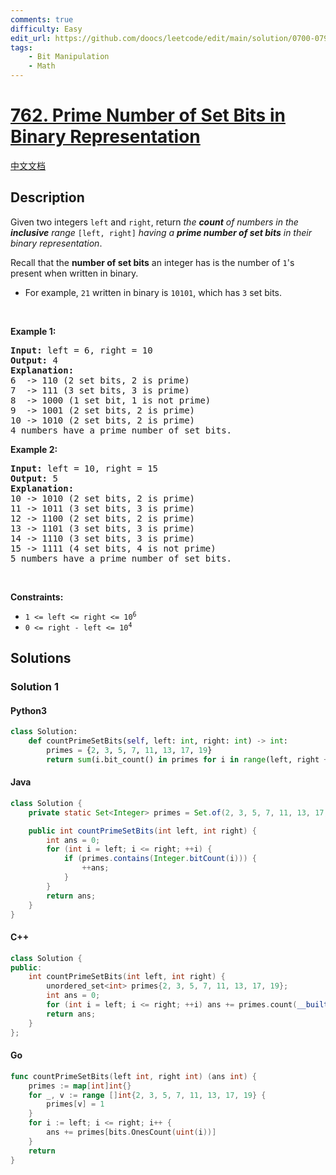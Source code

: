 ```yaml
---
comments: true
difficulty: Easy
edit_url: https://github.com/doocs/leetcode/edit/main/solution/0700-0799/0762.Prime%20Number%20of%20Set%20Bits%20in%20Binary%20Representation/README_EN.md
tags:
    - Bit Manipulation
    - Math
---
```


<!-- problem:start -->

# [762. Prime Number of Set Bits in Binary Representation](https://leetcode.com/problems/prime-number-of-set-bits-in-binary-representation)

[中文文档](/solution/0700-0799/0762.Prime%20Number%20of%20Set%20Bits%20in%20Binary%20Representation/README.md)

## Description

<!-- description:start -->

<p>Given two integers <code>left</code> and <code>right</code>, return <em>the <strong>count</strong> of numbers in the <strong>inclusive</strong> range </em><code>[left, right]</code><em> having a <strong>prime number of set bits</strong> in their binary representation</em>.</p>

<p>Recall that the <strong>number of set bits</strong> an integer has is the number of <code>1</code>&#39;s present when written in binary.</p>

<ul>
	<li>For example, <code>21</code> written in binary is <code>10101</code>, which has <code>3</code> set bits.</li>
</ul>

<p>&nbsp;</p>
<p><strong class="example">Example 1:</strong></p>

<pre>
<strong>Input:</strong> left = 6, right = 10
<strong>Output:</strong> 4
<strong>Explanation:</strong>
6  -&gt; 110 (2 set bits, 2 is prime)
7  -&gt; 111 (3 set bits, 3 is prime)
8  -&gt; 1000 (1 set bit, 1 is not prime)
9  -&gt; 1001 (2 set bits, 2 is prime)
10 -&gt; 1010 (2 set bits, 2 is prime)
4 numbers have a prime number of set bits.
</pre>

<p><strong class="example">Example 2:</strong></p>

<pre>
<strong>Input:</strong> left = 10, right = 15
<strong>Output:</strong> 5
<strong>Explanation:</strong>
10 -&gt; 1010 (2 set bits, 2 is prime)
11 -&gt; 1011 (3 set bits, 3 is prime)
12 -&gt; 1100 (2 set bits, 2 is prime)
13 -&gt; 1101 (3 set bits, 3 is prime)
14 -&gt; 1110 (3 set bits, 3 is prime)
15 -&gt; 1111 (4 set bits, 4 is not prime)
5 numbers have a prime number of set bits.
</pre>

<p>&nbsp;</p>
<p><strong>Constraints:</strong></p>

<ul>
	<li><code>1 &lt;= left &lt;= right &lt;= 10<sup>6</sup></code></li>
	<li><code>0 &lt;= right - left &lt;= 10<sup>4</sup></code></li>
</ul>

<!-- description:end -->

## Solutions

<!-- solution:start -->

### Solution 1

<!-- tabs:start -->

#### Python3

```python
class Solution:
    def countPrimeSetBits(self, left: int, right: int) -> int:
        primes = {2, 3, 5, 7, 11, 13, 17, 19}
        return sum(i.bit_count() in primes for i in range(left, right + 1))
```

#### Java

```java
class Solution {
    private static Set<Integer> primes = Set.of(2, 3, 5, 7, 11, 13, 17, 19);

    public int countPrimeSetBits(int left, int right) {
        int ans = 0;
        for (int i = left; i <= right; ++i) {
            if (primes.contains(Integer.bitCount(i))) {
                ++ans;
            }
        }
        return ans;
    }
}
```

#### C++

```cpp
class Solution {
public:
    int countPrimeSetBits(int left, int right) {
        unordered_set<int> primes{2, 3, 5, 7, 11, 13, 17, 19};
        int ans = 0;
        for (int i = left; i <= right; ++i) ans += primes.count(__builtin_popcount(i));
        return ans;
    }
};
```

#### Go

```go
func countPrimeSetBits(left int, right int) (ans int) {
	primes := map[int]int{}
	for _, v := range []int{2, 3, 5, 7, 11, 13, 17, 19} {
		primes[v] = 1
	}
	for i := left; i <= right; i++ {
		ans += primes[bits.OnesCount(uint(i))]
	}
	return
}
```

<!-- tabs:end -->

<!-- solution:end -->

<!-- problem:end -->
